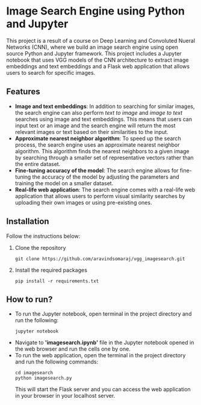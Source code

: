 # **Image Search Engine using Python and Jupyter**

This project is a result of a course on Deep Learning and Convoluted Nueral Networks (CNN), where we build an image search engine using open source Python and Jupyter framework. This project includes a Jupyter notebook that uses VGG models of the CNN architecture to extract image embeddings and text embeddings and a Flask web application that allows users to search for specific images.

## Features
- **Image and text embeddings**: In addition to searching for similar images, the search engine can also perform *text to image* and *image to text* searches using image and text embeddings. This means that users can input text or an image and the search engine will return the most relevant images or text based on their similarities to the input.
- **Approximate nearest neighbor algorithm**: To speed up the search process, the search engine uses an approximate nearest neighbor algorithm. This algorithm finds the nearest neighbors to a given image by searching through a smaller set of representative vectors rather than the entire dataset.
- **Fine-tuning accuracy of the model**: The search engine allows for fine-tuning the accuracy of the model by adjusting the parameters and training the model on a smaller dataset. <!--This means that users can optimize the model to work for their specific use case and improve its accuracy.-->
- **Real-life web application**: The search engine comes with a real-life web application that allows users to perform visual similarity searches by uploading their own images or using pre-existing ones. <!--The web application provides an easy-to-use interface for users to interact with the search engine and get relevant results.-->
## Installation
Follow the instructions below:  
1. Clone the repository
   ```
   git clone https://github.com/aravindsomaraj/vgg_imagesearch.git
   ```
2. Install the required packages
    ```
    pip install -r requirements.txt
    ```

## How to run?
- To run the Jupyter notebook, open terminal in the project directory and run the following:
  ```
  jupyter notebook
  ```
- Navigate to **'imagesearch.ipynb'** file in the Jupyter notebook opened in the web browser and run the cells one by one.
- To run the web application, open the terminal in the project directory and run the following commands:
  ```
  cd imagesearch
  python imagesearch.py
  ```
  This will start the Flask server and you can access the web application in your browser in your localhost server.
